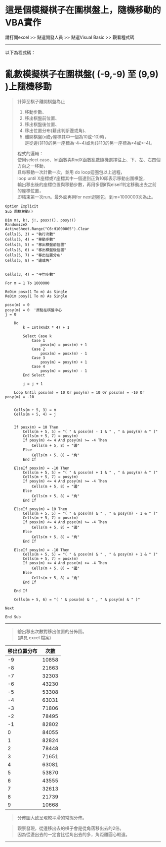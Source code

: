 # 這是個模擬棋子在圍棋盤上，隨機移動的VBA實作
請打開excel >> 點選開發人員 >> 點選Visual Basic >> 觀看程式碼

---
以下為程式碼：

# 亂數模擬棋子在圍棋盤( (-9,-9) 至 (9,9) )上隨機移動
> 計算至棋子離開棋盤為止  
> 1. 移動步數、  
> 2. 移出棋盤前位置、  
> 3. 移出棋盤後位置、  
> 4. 移出位置分布(藉此判斷邊或角)、  
> 5. 離開棋盤(x或y座標其中一個為10或-10)時，  
>     是從邊(非10的另一座標為-4~4)或角(非10的另一座標為>4或<-4)。  
>   
> 程式的邏輯：  
> 使用select case、Int函數與RndX函數亂數隨機選擇往上、下、左、右四個方向之一移動，  
> 且每移動一次計數一次，並用 do loop迴圈包以上過程，  
> loop until X座標或Y座標其中一個達到正負10即表示移動出圍棋盤，  
> 輸出移出後的座標位置與移動步數，再用多個if與elseif判定移動出去之前的座標位置，  
> 即結束第一次run。最外面再用for next迴圈包，到m=1000000次為止。  
>   

```VBA
Option Explicit
Sub 圍棋移動()

Dim m!, k!, j!, posx!(), posy!()
RandomizeX
ActiveSheet.Range("C6:H1000005").Clear
Cells(5, 3) = "執行次數"
Cells(5, 4) = "移動步數"
Cells(5, 5) = "移出棋盤前位置"
Cells(5, 6) = "移出棋盤後位置"
Cells(5, 7) = "移出位置分布"
Cells(5, 8) = "邊或角"


Cells(3, 4) = "平均步數"

For m = 1 To 1000000

ReDim posx(1 To m) As Single
ReDim posy(1 To m) As Single

posx(m) = 0
posy(m) = 0  '原點在棋盤中心
j = 0

    Do
        k = Int(RndX * 4) + 1
        
        Select Case k
            Case 1
                posx(m) = posx(m) + 1
            Case 2
                posx(m) = posx(m) - 1
            Case 3
                posy(m) = posy(m) + 1
            Case 4
                posy(m) = posy(m) - 1
        End Select
        
        j = j + 1
        
    Loop Until posx(m) = 10 Or posy(m) = 10 Or posx(m) = -10 Or posy(m) = -10
      
    
    Cells(m + 5, 3) = m
    Cells(m + 5, 4) = j
    
    
    If posx(m) = 10 Then
        Cells(m + 5, 5) = "( " & posx(m) - 1 & " , " & posy(m) & " )"
        Cells(m + 5, 7) = posy(m)
        If posy(m) <= 4 And posy(m) >= -4 Then
            Cells(m + 5, 8) = "邊"
        Else
            Cells(m + 5, 8) = "角"
        End If
        
    ElseIf posx(m) = -10 Then
        Cells(m + 5, 5) = "( " & posx(m) + 1 & " , " & posy(m) & " )"
        Cells(m + 5, 7) = posy(m)
        If posy(m) <= 4 And posy(m) >= -4 Then
            Cells(m + 5, 8) = "邊"
        Else
            Cells(m + 5, 8) = "角"
        End If

    ElseIf posy(m) = 10 Then
        Cells(m + 5, 5) = "( " & posx(m) & " , " & posy(m) - 1 & " )"
        Cells(m + 5, 7) = posx(m)
        If posx(m) <= 4 And posx(m) >= -4 Then
            Cells(m + 5, 8) = "邊"
        Else
            Cells(m + 5, 8) = "角"
        End If

    ElseIf posy(m) = -10 Then
        Cells(m + 5, 5) = "( " & posx(m) & " , " & posy(m) + 1 & " )"
        Cells(m + 5, 7) = posx(m)
        If posx(m) <= 4 And posx(m) >= -4 Then
            Cells(m + 5, 8) = "邊"
        Else
            Cells(m + 5, 8) = "角"
        End If

    End If
    
    Cells(m + 5, 6) = "( " & posx(m) & " , " & posy(m) & " )"

Next

End Sub
```

---

> 繪出移出次數對移出位置的分佈圖。  
> (詳見 excel 檔案)
>   

移出位置分布 |	次數
------------ | -------------
-9 |	10858
-8 |	21663
-7 |	32303
-6 |	43230
-5 |	53308
-4 |	63031
-3 |	71806
-2 |	78495
-1 |	82802
0 |	84055
1 |	82824
2 |	78448
3 |	71651
4 |	63081
5 |	53870
6 |	43555
7 |	32613
8 |	21739
9 |	10668

>   
> 分佈圖大致呈現較平滑的常態分佈。  

> 觀察發現，從邊移出去的棋子會是從角落移出去的2倍。  
> 因為從邊出去的一定會比從角出去的多，角距離圓心較遠。

---


